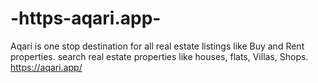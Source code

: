 # -https-aqari.app-
 Aqari is one stop destination for all real estate listings like Buy and Rent properties. search real estate properties like houses, flats, Villas, Shops. https://aqari.app/ 
